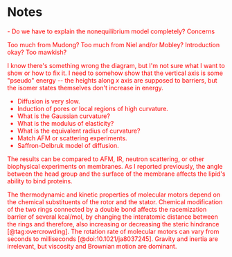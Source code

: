 # Notes
<font color="red">
- Do we have to explain the nonequilibrium model completely?
Concerns

Too much from Mudong?
Too much from Niel and/or Mobley?
Introduction okay? Too mawkish?

I know there's something wrong the diagram, but I'm not sure what I want to show or how to fix it. I need to somehow show that the vertical axis is some "pseudo" energy -- the heights along $x$ axis are supposed to barriers, but the isomer states themselves don't increase in energy.

- Diffusion is very slow.
- Induction of pores or local regions of high curvature.
- What is the Gaussian curvature?
- What is the modulus of elasticity?
- What is the equivalent radius of curvature?
- Match AFM or scattering experiments.
- Saffron-Delbruk model of diffusion.

The results can be compared to AFM, IR, neutron scattering, or other biophysical experiments on membranes.
As I reported previously, the angle between the head group and the surface of the membrane affects the lipid's ability to bind proteins.

The thermodynamic and kinetic properties of molecular motors depend on the chemical substituents of the rotor and the stator.
Chemical modification of the two rings connected by a double bond affects the racemization barrier of several kcal/mol, by changing the interatomic distance between the rings and therefore, also increasing or decreasing the steric hindrance [@tag:overcrowding].
The rotation rate of molecular motors can vary from seconds to milliseconds [@doi:10.1021/ja8037245].
Gravity and inertia are irrelevant, but viscosity and Brownian motion are dominant.
</font>